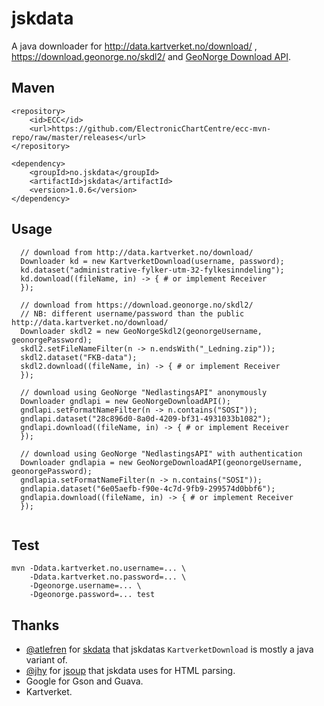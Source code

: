 # jskdata

A java downloader for http://data.kartverket.no/download/ ,  https://download.geonorge.no/skdl2/ and [GeoNorge Download API](https://www.geonorge.no/for-utviklere/APIer-og-grensesnitt/nedlastingsapiet/).

## Maven

```
<repository>
    <id>ECC</id>
    <url>https://github.com/ElectronicChartCentre/ecc-mvn-repo/raw/master/releases</url>
</repository>

<dependency>
    <groupId>no.jskdata</groupId>
    <artifactId>jskdata</artifactId>
    <version>1.0.6</version>
</dependency>
````

## Usage
```
  // download from http://data.kartverket.no/download/
  Downloader kd = new KartverketDownload(username, password);
  kd.dataset("administrative-fylker-utm-32-fylkesinndeling");
  kd.download((fileName, in) -> { # or implement Receiver
  });
  
  // download from https://download.geonorge.no/skdl2/
  // NB: different username/password than the public http://data.kartverket.no/download/
  Downloader skdl2 = new GeoNorgeSkdl2(geonorgeUsername, geonorgePassword);
  skdl2.setFileNameFilter(n -> n.endsWith("_Ledning.zip"));
  skdl2.dataset("FKB-data");
  skdl2.download((fileName, in) -> { # or implement Receiver
  });
  
  // download using GeoNorge "NedlastingsAPI" anonymously
  Downloader gndlapi = new GeoNorgeDownloadAPI();
  gndlapi.setFormatNameFilter(n -> n.contains("SOSI"));
  gndlapi.dataset("28c896d0-8a0d-4209-bf31-4931033b1082");
  gndlapi.download((fileName, in) -> { # or implement Receiver
  });
  
  // download using GeoNorge "NedlastingsAPI" with authentication
  Downloader gndlapia = new GeoNorgeDownloadAPI(geonorgeUsername, geonorgePassword);
  gndlapia.setFormatNameFilter(n -> n.contains("SOSI"));
  gndlapia.dataset("6e05aefb-f90e-4c7d-9fb9-299574d0bbf6");
  gndlapia.download((fileName, in) -> { # or implement Receiver
  });
  
```

## Test
```
mvn -Ddata.kartverket.no.username=... \
    -Ddata.kartverket.no.password=... \
    -Dgeonorge.username=... \
    -Dgeonorge.password=... test
```

## Thanks
* [@atlefren](https://github.com/atlefren/) for [skdata](https://github.com/atlefren/skdata) that jskdatas `KartverketDownload` is mostly a java variant of.
* [@jhy](https://github.com/jhy/) for [jsoup](https://github.com/jhy/jsoup) that jskdata uses for HTML parsing.
* Google for Gson and Guava.
* Kartverket.

